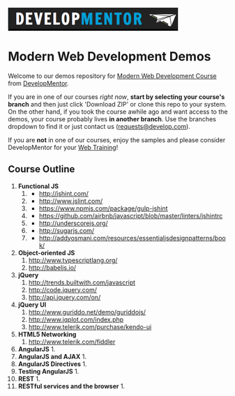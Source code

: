 [![Alt text](https://raw.githubusercontent.com/LearningLine/essential-swift-demos/master/images/dmlog.png)](https://develop.com)

Modern Web Development Demos
===========

Welcome to our demos repository for 
[Modern Web Development Course](https://www.develop.com/training-course/modern-web-development-with-html5-mvc-web-api-angularjs-javascript-and-bootstrap) 
from [DevelopMentor](https://develop.com). 

If you are in one of our courses *right now*, **start by selecting your course's branch** and then just click 'Download ZIP' or clone this repo to your system. On the other hand, if you took the course awhile ago and want access to the demos, your course probably lives **in another branch**. Use the branches dropdown to find it or just contact us (requests@develop.com).

If you are **not** in one of our courses, enjoy the samples and please consider DevelopMentor for your [Web Training](https://www.develop.com/training-courses/web)!

Course Outline
----------------------

1. **Functional JS**
	1. 	- http://jshint.com/
	1. 	- http://www.jslint.com/
	1. 	- https://www.npmjs.com/package/gulp-jshint
	1. 	- https://github.com/airbnb/javascript/blob/master/linters/jshintrc
	1. 	- http://underscorejs.org/
	1. 	- http://sugarjs.com/
	1. 	- http://addyosmani.com/resources/essentialjsdesignpatterns/book/
1. **Object-oriented JS**
	1. http://www.typescriptlang.org/
	2. http://babeljs.io/
1. **jQuery**
	1. http://trends.builtwith.com/javascript
	2. http://code.jquery.com/
	3. http://api.jquery.com/on/
1. **jQuery UI**
	1. http://www.guriddo.net/demo/guriddojs/
	2. http://www.jqplot.com/index.php
	3. http://www.telerik.com/purchase/kendo-ui
1. **HTML5 Networking**
	1. http://www.telerik.com/fiddler
1. **AngularJS**
	1. 
1. **AngularJS and AJAX**
	1. 
1. **AngularJS Directives**
	1. 
1. **Testing AngularJS**
	1. 
1. **REST**
	1. 
1. **RESTful services and the browser**
	1. 

